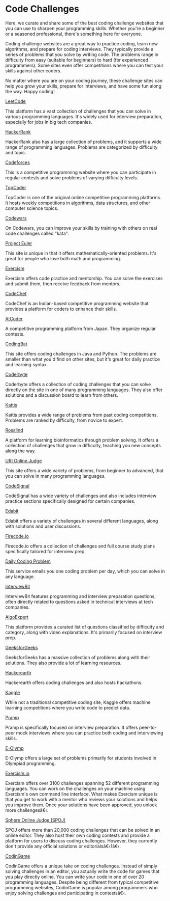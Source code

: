 Code Challenges
===============

Here, we curate and share some of the best coding challenge websites that you can use to sharpen your programming skills. Whether you're a beginner or a seasoned professional, there's something here for everyone.

Coding challenge websites are a great way to practice coding, learn new algorithms, and prepare for coding interviews. They typically provide a series of problems that you solve by writing code. The problems range in difficulty from easy (suitable for beginners) to hard (for experienced programmers). Some sites even offer competitions where you can test your skills against other coders.

No matter where you are on your coding journey, these challenge sites can help you grow your skills, prepare for interviews, and have some fun along the way. Happy coding!

[LeetCode](https://www.leetcode.com)

This platform has a vast collection of challenges that you can solve in various programming languages. It's widely used for interview preparation, especially for jobs in big tech companies.

[HackerRank](https://www.hackerrank.com)

HackerRank also has a large collection of problems, and it supports a wide range of programming languages. Problems are categorized by difficulty and topic.

[Codeforces](https://www.codeforces.com)

This is a competitive programming website where you can participate in regular contests and solve problems of varying difficulty levels.

[TopCoder](https://www.topcoder.com)

TopCoder is one of the original online competitive programming platforms. It hosts weekly competitions in algorithms, data structures, and other computer science topics.

[Codewars](https://www.codewars.com)

On Codewars, you can improve your skills by training with others on real code challenges called "kata".

[Project Euler](https://www.projecteuler.net)

This site is unique in that it offers mathematically-oriented problems. It's great for people who love both math and programming.

[Exercism](https://www.exercism.org)

Exercism offers code practice and mentorship. You can solve the exercises and submit them, then receive feedback from mentors.

[CodeChef](https://www.codechef.com)

CodeChef is an Indian-based competitive programming website that provides a platform for coders to enhance their skills.

[AtCoder](https://atcoder.jp/)

A competitive programming platform from Japan. They organize regular contests.

[CodingBat](https://www.codingbat.com)

This site offers coding challenges in Java and Python. The problems are smaller than what you'd find on other sites, but it's great for daily practice and learning syntax.

[Coderbyte](https://www.coderbyte.com)

Coderbyte offers a collection of coding challenges that you can solve directly on the site in one of many programming languages. They also offer solutions and a discussion board to learn from others.

[Kattis](https://www.kattis.com)

Kattis provides a wide range of problems from past coding competitions. Problems are ranked by difficulty, from novice to expert.

[Rosalind](https://rosalind.info/)

A platform for learning bioinformatics through problem solving. It offers a collection of challenges that grow in difficulty, teaching you new concepts along the way.

[URI Online Judge](https://www.urionlinejudge.com)

This site offers a wide variety of problems, from beginner to advanced, that you can solve in many programming languages.

[CodeSignal](https://www.codesignal.com)

CodeSignal has a wide variety of challenges and also includes interview practice sections specifically designed for certain companies.

[Edabit](https://edabit.com/challenges)

Edabit offers a variety of challenges in several different languages, along with solutions and user discussions.

[Firecode.io](https://www.firecode.io)

Firecode.io offers a collection of challenges and full course study plans specifically tailored for interview prep.

[Daily Coding Problem](https://www.dailycodingproblem.com)

This service emails you one coding problem per day, which you can solve in any language.

[InterviewBit](https://www.interviewbit.com)

InterviewBit features programming and interview preparation questions, often directly related to questions asked in technical interviews at tech companies.

[AlgoExpert](https://www.algoexpert.io/)

This platform provides a curated list of questions classified by difficulty and category, along with video explanations. It's primarily focused on interview prep.

[GeeksforGeeks](https://www.geeksforgeeks.org/)

GeeksforGeeks has a massive collection of problems along with their solutions. They also provide a lot of learning resources.

[Hackerearth](https://www.hackerearth.com)

Hackerearth offers coding challenges and also hosts hackathons.

[Kaggle](https://www.kaggle.com)

While not a traditional competitive coding site, Kaggle offers machine learning competitions where you write code to predict data.

[Pramp](https://www.pramp.com)

Pramp is specifically focused on interview preparation. It offers peer-to-peer mock interviews where you can practice both coding and interviewing skills.

[E-Olymp](https://www.eolymp.com/)

E-Olymp offers a large set of problems primarily for students involved in Olympiad programming.

[Exercism.io](https://exercism.org/)

Exercism offers over 3100 challenges spanning 52 different programming languages. You can work on the challenges on your machine using Exercism's own command line interface. What makes Exercism unique is that you get to work with a mentor who reviews your solutions and helps you improve them. Once your solutions have been approved, you unlock more challengesâ€‹.

[Sphere Online Judge (SPOJ)](https://www.spoj.com/)

SPOJ offers more than 20,000 coding challenges that can be solved in an online editor. They also host their own coding contests and provide a platform for users to discuss coding challenges. However, they currently don't provide any official solutions or editorialsâ€‹1â€‹.

[CodinGame](https://www.codingame.com)

CodinGame offers a unique take on coding challenges. Instead of simply solving challenges in an editor, you actually write the code for games that you play directly online. You can write your code in one of over 20 programming languages. Despite being different from typical competitive programming websites, CodinGame is popular among programmers who enjoy solving challenges and participating in contestsâ€‹.
